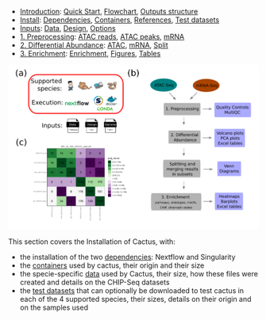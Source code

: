 

* [Introduction](/README.md): [Quick Start](/docs/1_Intro/Quick_start.md), [Flowchart](/docs/1_Intro/Flowchart.md), [Outputs structure](/docs/1_Intro/Outputs_structure.md)
* [Install](/docs/2_Install/2_Install.md): [Dependencies](/docs/2_Install/Dependencies.md), [Containers](/docs/2_Install/Containers.md), [References](/docs/2_Install/References.md), [Test datasets](/docs/2_Install/Test_datasets.md)
* [Inputs](/docs/3_Inputs/3_Inputs.md): [Data](/docs/3_Inputs/data.md), [Design](/docs/3_Inputs/design.md), [Options](/docs/3_Inputs/options.md)
* [1. Preprocessing](/docs/4_Prepro/4_Prepro.md): [ATAC reads](/docs/4_Prepro/ATAC_reads.md), [ATAC peaks](/docs/4_Prepro/ATAC_peaks.md), [mRNA](/docs/4_Prepro/mRNA.md)
* [2. Differential Abundance](/docs/5_DA/5_DA.md): [ATAC](/docs/5_DA/DA_ATAC.md), [mRNA](/docs/5_DA/DA_mRNA.md), [Split](/docs/5_DA/Split.md)
* [3. Enrichment](/docs/6_Enrich/6_Enrich.md): [Enrichment](/docs/6_Enrich/Enrichment.md), [Figures](/docs/6_Enrich/Figures.md), [Tables](/docs/6_Enrich/Tables.md)

[](END_OF_MENU)



![](/docs/images/2_Install.png "Installation")

This section covers the Installation of Cactus, with:
  - the installation of the two [dependencies](/docs/2_Install/Dependencies.md): Nextflow and Singularity
  - the [containers](/docs/2_Install/Containers.md) used by cactus, their origin and their size
  - the specie-specific [data](/docs/2_Install/Install_data.md) used by Cactus, their size, how these files were created and details on the CHIP-Seq datasets
  - the [test datasets](/docs/2_Install/Test_datasets.md) that can optionally be downloaded to test cactus in each of the 4 supported species, their sizes, details on their origin and on the samples used
